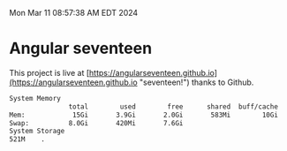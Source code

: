 Mon Mar 11 08:57:38 AM EDT 2024

# Angular seventeen


This project is live at [https://angularseventeen.github.io](https://angularseventeen.github.io "seventeen!") thanks to Github.

```bash
System Memory
               total        used        free      shared  buff/cache   available
Mem:            15Gi       3.9Gi       2.0Gi       583Mi        10Gi        11Gi
Swap:          8.0Gi       420Mi       7.6Gi
System Storage
521M	.
```
```bash
